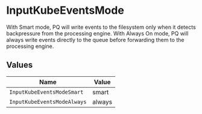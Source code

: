 # InputKubeEventsMode

With Smart mode, PQ will write events to the filesystem only when it detects backpressure from the processing engine. With Always On mode, PQ will always write events directly to the queue before forwarding them to the processing engine.


## Values

| Name                        | Value                       |
| --------------------------- | --------------------------- |
| `InputKubeEventsModeSmart`  | smart                       |
| `InputKubeEventsModeAlways` | always                      |